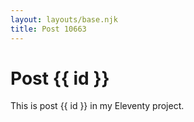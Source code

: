 ```yaml
---
layout: layouts/base.njk
title: Post 10663
---
```


# Post {{ id }}

This is post {{ id }} in my Eleventy project.
